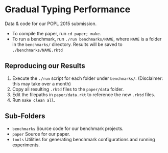 Gradual Typing Performance
==========================

Data & code for our POPL 2015 submission.

- To compile the paper, run `cd paper; make`.
- To run a benchmark, run `./run benchmarks/NAME`, where `NAME` is a folder in the `benchmarks/` directory.
  Results will be saved to `./benchmarks/NAME.rktd`


Reproducing our Results
-----------------------
1. Execute the `./run` script for each folder under `benchmarks/`.
   (Disclaimer: this may take over a month)
2. Copy all resulting `.rktd` files to the `paper/data` folder.
3. Edit the filepaths in `paper/data.rkt` to reference the new `.rktd` files.
4. Run `make clean all`.


Sub-Folders
-----------
- `benchmarks` Source code for our benchmark projects.
- `paper` Source for our paper.
- `tools` Utilities for generating benchmark configurations and running experiments.
